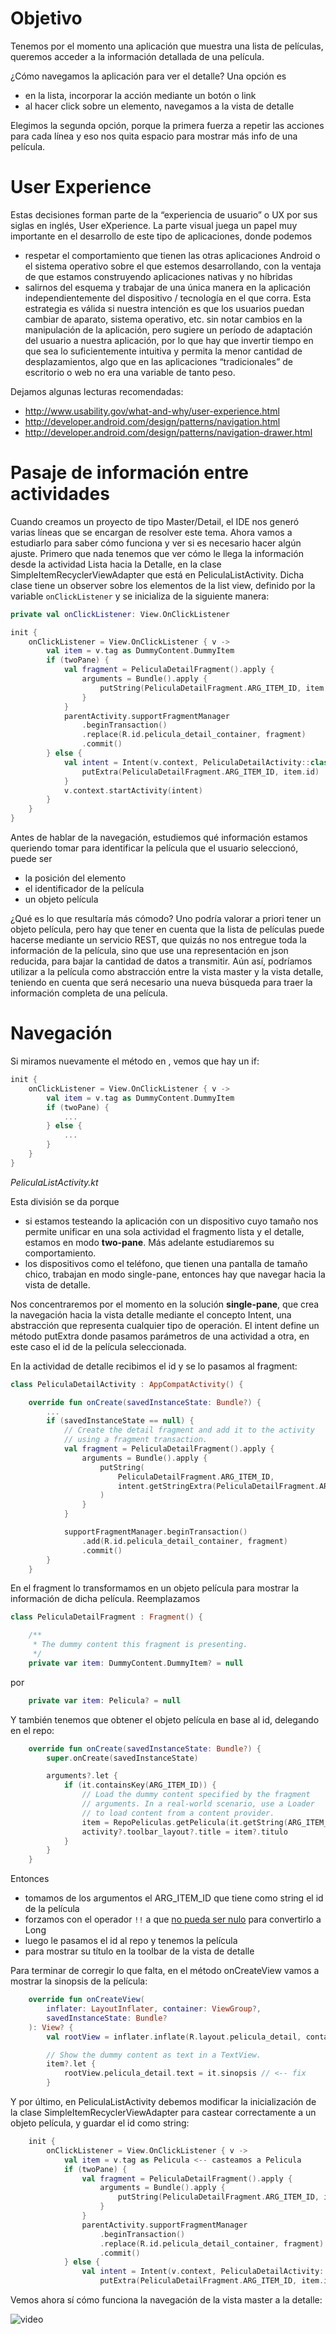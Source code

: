 # Objetivo

Tenemos por el momento una aplicación que muestra una lista de películas, queremos acceder a la información detallada de una película.

¿Cómo navegamos la aplicación para ver el detalle? Una opción es

* en la lista, incorporar la acción mediante un botón o link
* al hacer click sobre un elemento, navegamos a la vista de detalle

Elegimos la segunda opción, porque la primera fuerza a repetir las acciones para cada línea y eso nos quita espacio para mostrar más info de una película.

# User Experience

Estas decisiones forman parte de la “experiencia de usuario” o UX por sus siglas en inglés, User eXperience. La parte visual juega un papel muy importante en el desarrollo de este tipo de aplicaciones, donde podemos

* respetar el comportamiento que tienen las otras aplicaciones Android o el sistema operativo sobre el que estemos desarrollando, con la ventaja de que estamos construyendo aplicaciones nativas y no híbridas
* salirnos del esquema y trabajar de una única manera en la aplicación independientemente del dispositivo / tecnología en el que corra. Esta estrategia es válida si nuestra intención es que los usuarios puedan cambiar de aparato, sistema operativo, etc. sin notar cambios en la manipulación de la aplicación, pero sugiere un período de adaptación del usuario a nuestra aplicación, por lo que hay que invertir tiempo en que sea lo suficientemente intuitiva y permita la menor cantidad de desplazamientos, algo que en las aplicaciones “tradicionales” de escritorio o web no era una variable de tanto peso.

Dejamos algunas lecturas recomendadas:

* http://www.usability.gov/what-and-why/user-experience.html
* http://developer.android.com/design/patterns/navigation.html
* http://developer.android.com/design/patterns/navigation-drawer.html

# Pasaje de información entre actividades

Cuando creamos un proyecto de tipo Master/Detail, el IDE nos generó varias líneas que se encargan de resolver este tema. Ahora vamos a estudiarlo para saber cómo funciona y ver si es necesario hacer algún ajuste. Primero que nada tenemos que ver cómo le llega la información desde la actividad Lista hacia la Detalle, en la clase SimpleItemRecyclerViewAdapter que está en PeliculaListActivity. Dicha clase tiene un observer sobre los elementos de la list view, definido por la variable `onClickListener` y se inicializa de la siguiente manera:

```kt
private val onClickListener: View.OnClickListener

init {
    onClickListener = View.OnClickListener { v ->
        val item = v.tag as DummyContent.DummyItem
        if (twoPane) {
            val fragment = PeliculaDetailFragment().apply {
                arguments = Bundle().apply {
                    putString(PeliculaDetailFragment.ARG_ITEM_ID, item.id)
                }
            }
            parentActivity.supportFragmentManager
                .beginTransaction()
                .replace(R.id.pelicula_detail_container, fragment)
                .commit()
        } else {
            val intent = Intent(v.context, PeliculaDetailActivity::class.java).apply {
                putExtra(PeliculaDetailFragment.ARG_ITEM_ID, item.id)
            }
            v.context.startActivity(intent)
        }
    }
}
```

Antes de hablar de la navegación, estudiemos qué información estamos queriendo tomar para identificar la película que el usuario seleccionó, puede ser

* la posición del elemento
* el identificador de la película
* un objeto película

¿Qué es lo que resultaría más cómodo? Uno podría valorar a priori tener un objeto película, pero hay que tener en cuenta que la lista de películas puede hacerse mediante un servicio REST, que quizás no nos entregue toda la información de la película, sino que use una representación en json reducida, para bajar la cantidad de datos a transmitir. Aún así, podríamos utilizar a la película como abstracción entre la vista master y la vista detalle, teniendo en cuenta que será necesario una nueva búsqueda para traer la información completa de una película.

# Navegación

Si miramos nuevamente el método en , vemos que hay un if:

```kt
init {
    onClickListener = View.OnClickListener { v ->
        val item = v.tag as DummyContent.DummyItem
        if (twoPane) {
            ...
        } else {
            ...
        }
    }
}
```

_PeliculaListActivity.kt_

Esta división se da porque

* si estamos testeando la aplicación con un dispositivo cuyo tamaño nos permite unificar en una sola actividad el fragmento lista y el detalle, estamos en modo **two-pane**. Más adelante estudiaremos su comportamiento.
* los dispositivos como el teléfono, que tienen una pantalla de tamaño chico, trabajan en modo single-pane, entonces hay que navegar hacia la vista de detalle.

Nos concentraremos por el momento en la solución **single-pane**, que crea la navegación hacia la vista detalle mediante el concepto Intent, una abstracción que representa cualquier tipo de operación. El intent define un método putExtra donde pasamos parámetros de una actividad a otra, en este caso el id de la película seleccionada.

En la actividad de detalle recibimos el id y se lo pasamos al fragment:

```kt
class PeliculaDetailActivity : AppCompatActivity() {

    override fun onCreate(savedInstanceState: Bundle?) {
        ...
        if (savedInstanceState == null) {
            // Create the detail fragment and add it to the activity
            // using a fragment transaction.
            val fragment = PeliculaDetailFragment().apply {
                arguments = Bundle().apply {
                    putString(
                        PeliculaDetailFragment.ARG_ITEM_ID,
                        intent.getStringExtra(PeliculaDetailFragment.ARG_ITEM_ID)
                    )
                }
            }

            supportFragmentManager.beginTransaction()
                .add(R.id.pelicula_detail_container, fragment)
                .commit()
        }
    }
```

En el fragment lo transformamos en un objeto película para mostrar la información de dicha película. Reemplazamos 

```kt
class PeliculaDetailFragment : Fragment() {

    /**
     * The dummy content this fragment is presenting.
     */
    private var item: DummyContent.DummyItem? = null
```

por 

```kt
    private var item: Pelicula? = null
```

Y también tenemos que obtener el objeto película en base al id, delegando en el repo:

```kt
    override fun onCreate(savedInstanceState: Bundle?) {
        super.onCreate(savedInstanceState)

        arguments?.let {
            if (it.containsKey(ARG_ITEM_ID)) {
                // Load the dummy content specified by the fragment
                // arguments. In a real-world scenario, use a Loader
                // to load content from a content provider.
                item = RepoPeliculas.getPelicula(it.getString(ARG_ITEM_ID)!!.toLong())
                activity?.toolbar_layout?.title = item?.titulo
            }
        }
    }
```

Entonces

* tomamos de los argumentos el ARG_ITEM_ID que tiene como string el id de la película
* forzamos con el operador `!!` a que [no pueda ser nulo](https://kotlinlang.org/docs/reference/null-safety.html) para convertirlo a Long
* luego le pasamos el id al repo y tenemos la película
* para mostrar su título en la toolbar de la vista de detalle

Para terminar de corregir lo que falta, en el método onCreateView vamos a mostrar la sinopsis de la película:

```kt
    override fun onCreateView(
        inflater: LayoutInflater, container: ViewGroup?,
        savedInstanceState: Bundle?
    ): View? {
        val rootView = inflater.inflate(R.layout.pelicula_detail, container, false)

        // Show the dummy content as text in a TextView.
        item?.let {
            rootView.pelicula_detail.text = it.sinopsis // <-- fix
        }
```

Y por último, en PeliculaListActivity debemos modificar la inicialización de la clase SimpleItemRecyclerViewAdapter para castear correctamente a un objeto película, y guardar el id como string:

```kt
    init {
        onClickListener = View.OnClickListener { v ->
            val item = v.tag as Pelicula <-- casteamos a Pelicula
            if (twoPane) {
                val fragment = PeliculaDetailFragment().apply {
                    arguments = Bundle().apply {
                        putString(PeliculaDetailFragment.ARG_ITEM_ID, item.id.toString()) <-- pasamos a String
                    }
                }
                parentActivity.supportFragmentManager
                    .beginTransaction()
                    .replace(R.id.pelicula_detail_container, fragment)
                    .commit()
            } else {
                val intent = Intent(v.context, PeliculaDetailActivity::class.java).apply {
                    putExtra(PeliculaDetailFragment.ARG_ITEM_ID, item.id.toString()) <--- pasamos a String
```

Vemos ahora sí cómo funciona la navegación de la vista master a la detalle:

![video](../videos/detailCustom.gif)

